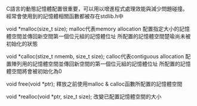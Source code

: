 C語言的動態記憶體配置很重要，可以用以增進程式處理效能與減少問題碰撞。
經常會使用到的記憶體相關函數都被存在stdlib.h中


void *malloc(size_t size);
malloc代表memory allocation
配置指定大小的記憶體空間並傳回新空間第一個位元組的記憶體位址
所配置的記憶體空間楚瑜尚未被初始化的狀態


void *calloc(stize_t nmemb, size_t size);
calloc代表contiguous allocation
配置陣列用的記憶體空間並傳回新空間的第一個位元組的記憶體位址
所配置的記憶體空間將會被初始化為0


void free(void *ptr);
釋放之前使用malloc & calloc函數所配置的記憶體空間


void *realloc(void *ptr, size_t size);
改變已配置記憶體空間的大小
